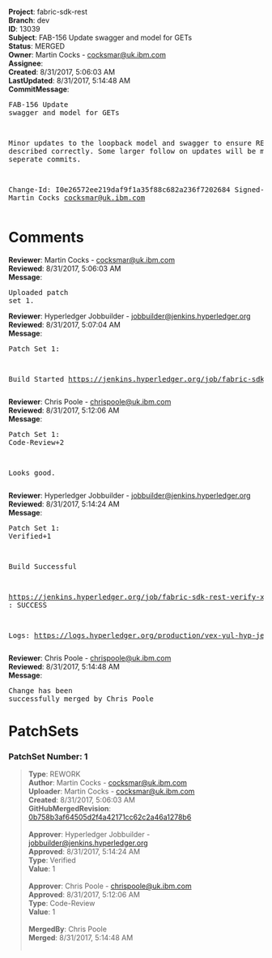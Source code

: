 <strong>Project</strong>: fabric-sdk-rest<br><strong>Branch</strong>: dev<br><strong>ID</strong>: 13039<br><strong>Subject</strong>: FAB-156 Update swagger and model for GETs<br><strong>Status</strong>: MERGED<br><strong>Owner</strong>: Martin Cocks - cocksmar@uk.ibm.com<br><strong>Assignee</strong>:<br><strong>Created</strong>: 8/31/2017, 5:06:03 AM<br><strong>LastUpdated</strong>: 8/31/2017, 5:14:48 AM<br><strong>CommitMessage</strong>:<br><pre>FAB-156 Update swagger and model for GETs

Minor updates to the loopback model and swagger to ensure REST API
is described correctly.
Some larger follow on updates will be made in seperate commits.

Change-Id: I0e26572ee219daf9f1a35f88c682a236f7202684
Signed-off-by: Martin Cocks <cocksmar@uk.ibm.com>
</pre><h1>Comments</h1><strong>Reviewer</strong>: Martin Cocks - cocksmar@uk.ibm.com<br><strong>Reviewed</strong>: 8/31/2017, 5:06:03 AM<br><strong>Message</strong>: <pre>Uploaded patch set 1.</pre><strong>Reviewer</strong>: Hyperledger Jobbuilder - jobbuilder@jenkins.hyperledger.org<br><strong>Reviewed</strong>: 8/31/2017, 5:07:04 AM<br><strong>Message</strong>: <pre>Patch Set 1:

Build Started https://jenkins.hyperledger.org/job/fabric-sdk-rest-verify-x86_64/2/</pre><strong>Reviewer</strong>: Chris Poole - chrispoole@uk.ibm.com<br><strong>Reviewed</strong>: 8/31/2017, 5:12:06 AM<br><strong>Message</strong>: <pre>Patch Set 1: Code-Review+2

Looks good.</pre><strong>Reviewer</strong>: Hyperledger Jobbuilder - jobbuilder@jenkins.hyperledger.org<br><strong>Reviewed</strong>: 8/31/2017, 5:14:24 AM<br><strong>Message</strong>: <pre>Patch Set 1: Verified+1

Build Successful 

https://jenkins.hyperledger.org/job/fabric-sdk-rest-verify-x86_64/2/ : SUCCESS

Logs: https://logs.hyperledger.org/production/vex-yul-hyp-jenkins-1/fabric-sdk-rest-verify-x86_64/2</pre><strong>Reviewer</strong>: Chris Poole - chrispoole@uk.ibm.com<br><strong>Reviewed</strong>: 8/31/2017, 5:14:48 AM<br><strong>Message</strong>: <pre>Change has been successfully merged by Chris Poole</pre><h1>PatchSets</h1><h3>PatchSet Number: 1</h3><blockquote><strong>Type</strong>: REWORK<br><strong>Author</strong>: Martin Cocks - cocksmar@uk.ibm.com<br><strong>Uploader</strong>: Martin Cocks - cocksmar@uk.ibm.com<br><strong>Created</strong>: 8/31/2017, 5:06:03 AM<br><strong>GitHubMergedRevision</strong>: [0b758b3af64505d2f4a42171cc62c2a46a1278b6](https://github.com/hyperledger-gerrit-archive/fabric-sdk-rest/commit/0b758b3af64505d2f4a42171cc62c2a46a1278b6)<br><br><strong>Approver</strong>: Hyperledger Jobbuilder - jobbuilder@jenkins.hyperledger.org<br><strong>Approved</strong>: 8/31/2017, 5:14:24 AM<br><strong>Type</strong>: Verified<br><strong>Value</strong>: 1<br><br><strong>Approver</strong>: Chris Poole - chrispoole@uk.ibm.com<br><strong>Approved</strong>: 8/31/2017, 5:12:06 AM<br><strong>Type</strong>: Code-Review<br><strong>Value</strong>: 1<br><br><strong>MergedBy</strong>: Chris Poole<br><strong>Merged</strong>: 8/31/2017, 5:14:48 AM<br><br></blockquote>